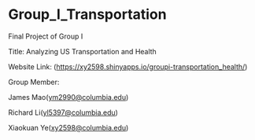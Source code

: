 # Group_I_Transportation
Final Project of Group I

Title: Analyzing US Transportation and Health

Website Link: (https://xy2598.shinyapps.io/groupi-transportation_health/)

Group Member:

James Mao(ym2990@columbia.edu)

Richard Li(yl5397@columbia.edu)

Xiaokuan Ye(xy2598@columbia.edu)
